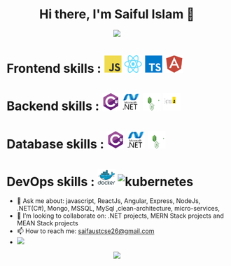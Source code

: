 <h1 align="center">Hi there, I'm Saiful Islam 👋</h1>

<p align="center">
 <a href="https://www.linkedin.com/in/saif-aust-cse/" target="_blank">
  <img src="https://img.icons8.com/fluent/48/000000/linkedin.png" />
 </a>
  
 <!-- <a href="https://twitter.com/saif-aust-cse" target="_blank">
  <img src="https://img.icons8.com/fluent/48/000000/twitter.png" />
 </a> -->
</p>

<!-- <p align="center">
 <strong>
  Professional skills
  </strong>
</p>

<p align="center">
  <img src="https://github.com/saifaustcse/saif/blob/main/images/javascript.svg" alt="javascript" width="40" height="40" />
  <img src="https://github.com/saifaustcse/saif/blob/main/images/typescript.svg" alt="typescript" width="40" height="40" />

  <img src="https://github.com/saifaustcse/saif/blob/main/images/csharp.svg" alt="csharp" width="40" height="40" />
  <img src="https://github.com/saifaustcse/saif/blob/main/images/dot-net.svg" alt="dotnet" width="40" height="40" />

  <img src="https://github.com/saifaustcse/saif/blob/main/images/docker.svg" alt="docker" width="40" height="40" />
  <img src="https://img.icons8.com/color/48/000000/kubernetes.png" alt="kubernetes" width="43" height="43" />
  <img src="https://github.com/saifaustcse/saif/blob/main/images/angular.svg" alt="angular" width="40" height="40" />
</p> -->

<h1> 
  <span>
    Frontend skills :
  </span>

  <span>
    <img src="https://github.com/saifaustcse/saif/blob/main/images/javascript.svg" alt="javascript" width="40" height="40" />
    <img src="https://github.com/saifaustcse/saif/blob/main/images/react.svg" alt="react" width="40" height="40" />
    <img src="https://github.com/saifaustcse/saif/blob/main/images/typescript.svg" alt="typescript" width="40" height="40" />
    <img src="https://github.com/saifaustcse/saif/blob/main/images/angular.svg" alt="angular" width="40" height="40" />
  </span>
</h1>

<h1> 
  <span>
    Backend skills :  
  </span>

  <span>
    <img src="https://github.com/saifaustcse/saif/blob/main/images/csharp.svg" alt="csharp" width="40" height="40" />
    <img src="https://github.com/saifaustcse/saif/blob/main/images/dot-net.svg" alt="dotNet" width="40" height="40" />
    <img src="https://github.com/saifaustcse/saif/blob/main/images/node.svg" alt="node" width="40" height="40" />
    <img src="https://github.com/saifaustcse/saif/blob/main/images/express.png" alt="kubernetes" width="40" height="40" />

  </span>
</h1>

<h1> 
  <span>
    Database skills :  
  </span>

  <span>
    <img src="https://github.com/saifaustcse/saif/blob/main/images/csharp.svg" alt="csharp" width="40" height="40" />
    <img src="https://github.com/saifaustcse/saif/blob/main/images/dot-net.svg" alt="dotNet" width="40" height="40" />
    <img src="https://github.com/saifaustcse/saif/blob/main/images/node.svg" alt="node" width="40" height="40" />
  </span>
</h1>

<h1> 
  <span>
    DevOps skills :  
  </span>

  <span>
    <img src="https://github.com/saifaustcse/saif/blob/main/images/docker.svg" alt="docker" width="40" height="40" />
    <img src="https://img.icons8.com/color/48/000000/kubernetes.png" alt="kubernetes" width="43" height="43" />
  </span>
</h1>

-   💬 Ask me about: javascript, ReactJs, Angular, Express, NodeJs, .NET(C#), Mongo, MSSQL, MySql ,clean-architecture, micro-services,
-   👯 I’m looking to collaborate on: .NET projects, MERN Stack projects and MEAN Stack projects
-   📫 How to reach me: saifaustcse26@gmail.com
-   ![](https://komarev.com/ghpvc/?username=saifaustcse)
    </br>

<p align="center">
 <a href="#" alt="Saiful Islam's github stats">
  <img src="https://github-readme-stats.vercel.app/api?username=saifaustcse&theme=tokyonight&show_icons=true" />
  <!-- <img src="https://github-readme-stats.vercel.app/api/top-langs/?username=saifaustcse" /> -->
 </a>
</p>
